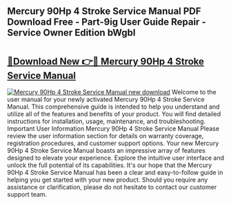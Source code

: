 ## Mercury 90Hp 4 Stroke Service Manual PDF Download Free - Part-9ig User Guide Repair - Service Owner Edition bWgbl

# <h2><a href="http://cf25288.oget.top/?id=Mercury+90Hp+4+Stroke+Service+Manual">🔗Download New 👉🔴 Mercury 90Hp 4 Stroke Service Manual</a></h2>

[![Mercury 90Hp 4 Stroke Service Manual new download](https://i.imgur.com/5g1atiW.png)](http://cf25288.oget.top/?id=Mercury+90Hp+4+Stroke+Service+Manual)
Welcome to the user manual for your newly activated Mercury 90Hp 4 Stroke Service Manual. This comprehensive guide is intended to help you understand and utilize all of the features and benefits of your product. You will find detailed instructions for installation, usage, maintenance, and troubleshooting. Important User Information Mercury 90Hp 4 Stroke Service Manual Please review the user information section for details on warranty coverage, registration procedures, and customer support options. Your new Mercury 90Hp 4 Stroke Service Manual boasts an impressive array of features designed to elevate your experience. Explore the intuitive user interface and unlock the full potential of its capabilities. It's our hope that the Mercury 90Hp 4 Stroke Service Manual has been a clear and easy-to-follow guide in helping you get started with your new product. Should you require any assistance or clarification, please do not hesitate to contact our customer support team.
